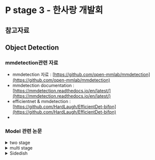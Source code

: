 # P stage 3 - 한사랑 개발회


## 참고자료

## Object Detection
### mmdetection관련 자료

- mmdetection 자료 : [https://github.com/open-mmlab/mmdetection](https://github.com/open-mmlab/mmdetection)
- mmdetection documentation : [https://mmdetection.readthedocs.io/en/latest/](https://mmdetection.readthedocs.io/en/latest/)
- efficientnet & mmdetection : [https://github.com/HardLaugh/EfficientDet-bifpn](https://github.com/HardLaugh/EfficientDet-bifpn)
-
### Model 관련 논문
<details>
  <summary>two stage</summary>
  - rcnn : https://arxiv.org/pdf/1311.2524.pdf<br>
  - fast rcnn : https://arxiv.org/pdf/1504.08083.pdf<br>
  - faster rcnn : https://arxiv.org/pdf/1506.01497.pdf<br>
  - mask rcnn : https://arxiv.org/pdf/1703.06870.pdf<br>
</details>
<details>
  <summary>multi stage</summary>
  - cascade mask rcnn : https://arxiv.org/pdf/1712.00726v1.pdf<br>
  - hybrid task cascade : https://arxiv.org/pdf/1901.07518v2.pdf<br>
  - Backbone
    - AN IMAGE IS WORTH 16X16 WORDS: https://arxiv.org/pdf/2010.11929.pdf<br>
    - DeiT : https://arxiv.org/pdf/2012.12877.pdf<br>
    - Swin Transformer : https://arxiv.org/pdf/2103.14030.pdf<br>
</details>
<details>
  <summary>Sidedish</summary>
  - FPN : https://arxiv.org/pdf/1612.03144.pdf<br>
  - PAN : https://arxiv.org/pdf/1803.01534.pdf<br>
</details>
